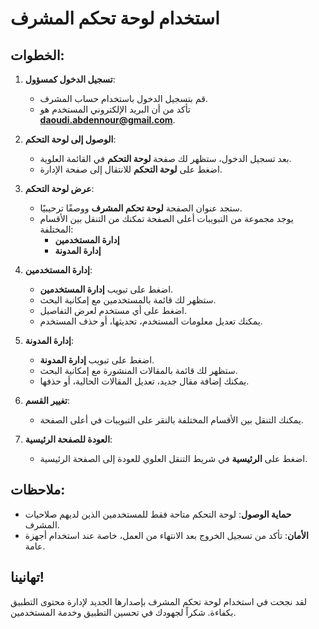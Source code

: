 # استخدام لوحة تحكم المشرف

## الخطوات:

1. **تسجيل الدخول كمسؤول**:

   - قم بتسجيل الدخول باستخدام حساب المشرف.
   - تأكد من أن البريد الإلكتروني المستخدم هو **daoudi.abdennour@gmail.com**.

2. **الوصول إلى لوحة التحكم**:

   - بعد تسجيل الدخول، ستظهر لك صفحة **لوحة التحكم** في القائمة العلوية.
   - اضغط على **لوحة التحكم** للانتقال إلى صفحة الإدارة.

3. **عرض لوحة التحكم**:

   - ستجد عنوان الصفحة **لوحة تحكم المشرف** ووصفًا ترحيبيًا.
   - يوجد مجموعة من التبويبات أعلى الصفحة تمكنك من التنقل بين الأقسام المختلفة:
     - **إدارة المستخدمين**
     - **إدارة المدونة**

4. **إدارة المستخدمين**:

   - اضغط على تبويب **إدارة المستخدمين**.
   - ستظهر لك قائمة بالمستخدمين مع إمكانية البحث.
   - اضغط على أي مستخدم لعرض التفاصيل.
   - يمكنك تعديل معلومات المستخدم، تحديثها، أو حذف المستخدم.

5. **إدارة المدونة**:

   - اضغط على تبويب **إدارة المدونة**.
   - ستظهر لك قائمة بالمقالات المنشورة مع إمكانية البحث.
   - يمكنك إضافة مقال جديد، تعديل المقالات الحالية، أو حذفها.

6. **تغيير القسم**:

   - يمكنك التنقل بين الأقسام المختلفة بالنقر على التبويبات في أعلى الصفحة.

7. **العودة للصفحة الرئيسية**:

   - اضغط على **الرئيسية** في شريط التنقل العلوي للعودة إلى الصفحة الرئيسية.

## ملاحظات:

- **حماية الوصول**: لوحة التحكم متاحة فقط للمستخدمين الذين لديهم صلاحيات المشرف.
- **الأمان**: تأكد من تسجيل الخروج بعد الانتهاء من العمل، خاصة عند استخدام أجهزة عامة.

## تهانينا!

لقد نجحت في استخدام لوحة تحكم المشرف بإصدارها الجديد لإدارة محتوى التطبيق بكفاءة. شكراً لجهودك في تحسين التطبيق وخدمة المستخدمين.